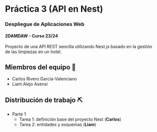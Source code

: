 # Práctica 3 (API en Nest)
### Despliegue de Aplicaciones Web
#### 2DAMDAW - Curso 23/24

Proyecto de una API REST sencilla utilizando Nest.js basado en la gestión de las limpiezas en un hotel.

## Miembros del equipo :busts_in_silhouette:

* Carlos Rivero García-Valenciano
* Liam Alejo Asensi

## Distribución de trabajo :pick:

- Parte 1  
  - Tarea 1: definición base del proyecto Nest (**Carlos**)
  - Tarea 2: entidades y esquemas (**Liam**)